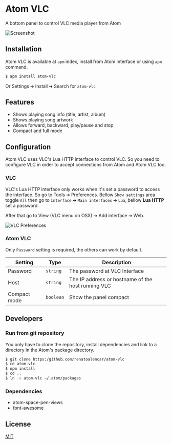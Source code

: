 # Atom VLC

A bottom panel to control VLC media player from Atom

![Screenshot](https://github.com/renatoalencar/atom-vlc/raw/master/atom-vlc-screenshot.png)

## Installation

Atom VLC is available at `apm` index, install from Atom
interface or using `apm` command.

```bash
$ apm install atom-vlc
```

Or Settings ➔ Install ➔ Search for `atom-vlc`

## Features

* Shows playing song info (title, artist, album)
* Shows playing song artwork
* Allows forward, backward, play/pause and stop
* Compact and full mode

## Configuration

Atom VLC uses VLC's Lua HTTP interface to control VLC. So
you need to configure VLC in order to accept connections
from Atom and Atom VLC too.

### VLC

VLC's Lua HTTP interface only works when it's set a
password to access the interface. So go to Tools ➔
Preferences. Bellow `Show settings` area toggle `All` then
go to `Interface` ➔ `Main interfaces` ➔ `Lua`, bellow **Lua HTTP** set
a password.

After that go to View (VLC menu on OSX) ➔ Add interface ➔ Web.


![VLC Preferences](https://github.com/renatoalencar/atom-vlc/raw/master/vlc-preferences.png)

### Atom VLC

Only `Password` setting is required, the others can work
by default.

Setting|Type|Description
---|---|---
Password|`string`|The password at VLC Interface
Host|`string`|The IP address or hostname of the host running VLC
Compact mode|`boolean`|Show the panel compact

## Developers

### Run from git repository

You only have to clone the repository, install dependencies
and link to a directory in the Atom's package directory.

```bash
$ git clone https:/github.com/renatoalencar/atom-vlc
$ cd atom-vlc
$ npm install
$ cd ..
$ ln -s atom-vlc ~/.atom/packages
```

### Dependencies

* atom-space-pen-views
* font-awesome

## License

[MIT](./LICENSE.md)
